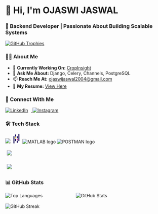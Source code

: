 # 👋 Hi, I'm OJASWI JASWAL  
### 🚀 Backend Developer | Passionate About Building Scalable Systems  

[![GitHub Trophies](https://github-profile-trophy.vercel.app/?username=ojaswi-17&theme=dracula&title=Commits,Repositories,Experience,Followers,PullRequest&margin-w=10&margin-h=10&row=1)](https://github.com/ryo-ma/github-profile-trophy)

### 👨‍💻 About Me  
- 🔭 **Currently Working On:** [CropInsight](https://github.com/OJASWI-17/backend_crop)  
- 💬 **Ask Me About:** Django, Celery, Channels, PostgreSQL  
- 📫 **Reach Me At:** [ojaswijaswal2004@gmail.com](mailto:ojaswijaswal2004@gmail.com)  
- 📄 **My Resume:** [View Here](https://drive.google.com/file/d/1Eky7MbOVHzegTqlggXNSvPfRN9pX7Zxm/view)

### 🤝 Connect With Me  
<p align="left">
  <a href="https://linkedin.com/in/ojaswi jaswal" target="_blank">
    <img src="https://raw.githubusercontent.com/rahuldkjain/github-profile-readme-generator/master/src/images/icons/Social/linked-in-alt.svg" alt="LinkedIn" height="28" width="28" style="margin-right:10px;" />
  </a>
  <a href="https://instagram.com/ojaswi_jaswal" target="_blank">
    <img src="https://raw.githubusercontent.com/rahuldkjain/github-profile-readme-generator/master/src/images/icons/Social/instagram.svg" alt="Instagram" height="28" width="28" />
  </a>
</p>

### 🛠️ Tech Stack  
<p align="left">
  <img src="https://skillicons.dev/icons?i=py,django,postgres,sqlite,html" height="30" />
  <img src="https://raw.githubusercontent.com/devicons/devicon/master/icons/pandas/pandas-original.svg" height="30" alt="pandas logo" />
  <img src="https://upload.wikimedia.org/wikipedia/commons/2/21/Matlab_Logo.png" height="30" alt="MATLAB logo" />
  <img src="https://www.vectorlogo.zone/logos/getpostman/getpostman-icon.svg" height="30" alt="POSTMAN logo"/>
</p>
<p align="left">
  <img src="https://skillicons.dev/icons?i=css,js,react,redis,azure,github,git,cpp" height="30" style="margin:5px" />
</p>
<p align="left">
  <img src="https://skillicons.dev/icons?i=c,docker" height="30" style="margin:5px" />
</p>

### 📊 GitHub Stats  
<p align="left">
  <div style="display: flex; gap: 10px;">
    <img src="https://github-readme-stats.vercel.app/api/top-langs?username=ojaswi-17&show_icons=true&locale=en&layout=compact" alt="Top Languages" width="310" />
    <img src="https://github-readme-stats.vercel.app/api?username=ojaswi-17&show_icons=true&locale=en" alt="GitHub Stats" width="410" />
  </div>
  <br>
  <img src="https://github-readme-streak-stats.herokuapp.com/?user=ojaswi-17&theme=dracula" alt="GitHub Streak" width="400" />
</p>
